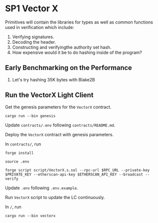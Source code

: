 # SP1 Vector X

Primitives will contain the libraries for types as well as common functions used in verification which include:

1. Verifying signatures.
2. Decoding the header.
3. Constructing and verifyingthe authority set hash.
4. How expensive would it be to do hashing inside of the program?

## Early Benchmarking on the Performance

1. Let's try hashing 35K bytes with Blake2B

## Run the VectorX Light Client

Get the genesis parameters for the `VectorX` contract.

```
cargo run --bin genesis
```

Update `contracts/.env` following `contracts/README.md`.

Deploy the `VectorX` contract with genesis parameters.

In `contracts/`, run

```
forge install

source .env

forge script script/VectorX.s.sol --rpc-url $RPC_URL --private-key $PRIVATE_KEY --etherscan-api-key $ETHERSCAN_API_KEY --broadcast --verify
```

Update `.env` following `.env.example`.

Run `VectorX` script to update the LC continuously.

In `/`, run

```
cargo run --bin vectorx
```
